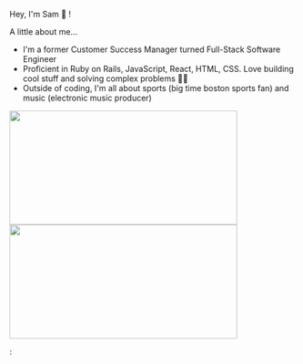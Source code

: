 Hey, I'm Sam 👋 !

A little about me...

* I'm a former Customer Success Manager turned Full-Stack Software Engineer
* Proficient in Ruby on Rails, JavaScript, React, HTML, CSS. Love building cool stuff and solving complex problems 👨‍💻
* Outside of coding, I'm all about sports (big time boston sports fan) and music (electronic music producer) 

<a href="https://github.com/anuraghazra/github-readme-stats">
  <img height=200 width=400 align="center" src="https://github-readme-stats.vercel.app/api?username=sfwells0518&theme=vue-dark" />
</a>
<a href="https://github.com/anuraghazra/convoychat">
  <img height=200 width=400 align="center" src="https://github-readme-stats.vercel.app/api/top-langs?username=sfwells0518&theme=vue-dark&layout=compact&langs_count=8&card_width=320" />
</a>

:
